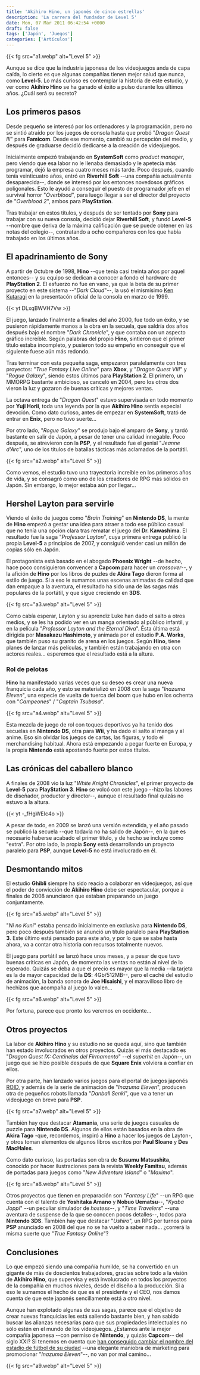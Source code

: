```yaml
---
title: 'Akihiro Hino, un japonés de cinco estrellas'
description: 'La carrera del fundador de Level 5'
date: Mon, 07 Mar 2011 06:42:54 +0000
draft: false
tags: ['Japón', 'Juegos']
categories: ['Artículos']
---
```


{{< fg src="a1.webp" alt="Level 5" >}}

Aunque se dice que la industria japonesa de los videojuegos anda de capa caída, lo cierto es que algunas compañías tienen mejor salud que nunca, como **Level-5**. Lo más curioso es contemplar la historia de este estudio, y ver como **Akihiro Hino** se ha ganado el éxito a pulso durante los últimos años. ¿Cuál será su secreto?

## Los primeros pasos

Desde pequeño se interesó por los ordenadores y la programación, pero no se sintió atraído por los juegos de consola hasta que probó "_Dragon Quest III_" para **Famicom**. Desde ese momento, cambió su percepción del medio, y después de graduarse decidió dedicarse a la creación de videojuegos.

Inicialmente empezó trabajando en **SystemSoft** como _product manager_, pero viendo que esa labor no le llenaba demasiado y le apetecía más programar, dejó la empresa cuatro meses más tarde. Poco después, cuando tenía veinticuatro años, entró en **Riverhill Soft** --una compañía actualmente desaparecida--, donde se interesó por los entonces novedosos gráficos poligonales. Esto le ayudó a conseguir el puesto de programador jefe en el survival horror "_Overblood_", para luego llegar a ser el director del proyecto de "_Overblood 2_", ambos para **PlayStation**.

Tras trabajar en estos títulos, y después de ser tentado por **Sony** para trabajar con su nueva consola, decidió dejar **Riverhill Soft**, y fundó **Level-5** --nombre que deriva de la máxima calificación que se puede obtener en las notas del colegio--, contratando a ocho compañeros con los que había trabajado en los últimos años.

## El apadrinamiento de Sony

A partir de Octubre de 1998, **Hino** --que tenía casi treinta años por aquel entonces-- y su equipo se dedican a conocer a fondo el hardware de **PlayStation 2**. El esfuerzo no fue en vano, ya que la beta de su primer proyecto en este sistema --"_Dark Cloud_"--, la usó el mismísimo [Ken Kutaragi](/ken-kutaragi-el-padre-de-playstation/) en la presentacón oficial de la consola en marzo de 1999.

{{< yt DLxqBWVH7Vw >}}

El juego, lanzado finalmente a finales del año 2000, fue todo un éxito, y se pusieron rápidamente manos a la obra en la secuela, que saldría dos años después bajo el nombre "_Dark Chronicle_", y que contaba con un aspecto gráfico increíble. Según palabras del propio **Hino**, sintieron que el primer título estaba incompleto, y pusieron todo su empeño en conseguir que el siguiente fuese aún más redondo.

Tras terminar con esta pequeña saga, empezaron paralelamente con tres proyectos: "_True Fantasy Live Online_" para **Xbox**, y "_Dragon Quest VIII_" y "_Rogue Galaxy_", siendo estos últimos para **PlayStation 2**. El primero, un MMORPG bastante ambicioso, se canceló en 2004, pero los otros dos vieron la luz y gozaron de buenas críticas y mejores ventas.

La octava entrega de "_Dragon Quest_" estuvo supervisada en todo momento por **Yuji Horii**, toda una leyenda por la que **Akihiro Hino** sentía especial devoción. Como dato curioso, antes de empezar en **SystemSoft**, trató de entrar en **Enix**, pero no tuvo suerte...

Por otro lado, "_Rogue Galaxy_" se produjo bajo el amparo de **Sony**, y tardó bastante en salir de Japón, a pesar de tener una calidad innegable. Poco después, se atrevieron con la **PSP**, y el resultado fue el genial "_Jeanne d'Arc_", uno de los títulos de batallas tácticas más aclamados de la portátil.

{{< fg src="a2.webp" alt="Level 5" >}}

Como vemos, el estudio tuvo una trayectoria increíble en los primeros años de vida, y se consagró como uno de los creadores de RPG más sólidos en Japón. Sin embargo, lo mejor estaba aún por llegar...

## Hershel Layton para servirle

Viendo el éxito de juegos como "_Brain Training_" en **Nintendo DS**, la mente de **Hino** empezó a gestar una idea para atraer a todo ese público casual que no tenía una opción clara tras rematar el juego del **Dr. Kawashima**. El resultado fue la saga "_Professor Layton_", cuya primera entrega publicó la propia **Level-5** a principios de 2007, y consiguió vender casi un millón de copias sólo en Japón.

El protagonista está basado en el abogado **Phoenix Wright** --de hecho, hace poco consiguieron convencer a **Capcom** para hacer un _crossover_--, y la afición de **Hino** por los libros de puzles de **Akira Tago** dieron forma al estilo de juego. Si a eso le sumamos unas escenas animadas de calidad que dan empaque a la aventura, el resultado ha sido una de las sagas más populares de la portátil, y que sigue creciendo en **3DS**.

{{< fg src="a3.webp" alt="Level 5" >}}

Como cabía esperar, Layton y su aprendiz Luke han dado el salto a otros medios, y se les ha podido ver en un manga orientado al público infantil, y en la película "_Professor Layton and the Eternal Diva_". Ésta última está dirigida por **Masakazu Hashimoto**, y animada por el estudio **P.A. Works**, que también puso su granito de arena en los juegos. Según **Hino**, tiene planes de lanzar más películas, y también están trabajando en otra con actores reales... esperemos que el resultado está a la altura.

### Rol de pelotas

**Hino** ha manifestado varias veces que su deseo es crear una nueva franquicia cada año, y esto se materializó en 2008 con la saga "_Inazuma Eleven_", una especie de vuelta de tuerca del boom que hubo en los ochenta con "_Campeones_" / "_Captain Tsubasa_".

{{< fg src="a4.webp" alt="Level 5" >}}

Esta mezcla de juego de rol con toques deportivos ya ha tenido dos secuelas en **Nintendo DS**, otra para **Wii**, y ha dado el salto al manga y al anime. Eso sin olvidar los juegos de cartas, las figuras, y todo el merchandising habitual. Ahora está empezando a pegar fuerte en Europa, y la propia **Nintendo** está apostando fuerte por estos títulos.

## Las crónicas del caballero blanco

A finales de 2008 vio la luz "_White Knight Chronicles_", el primer proyecto de **Level-5** para **PlayStation 3**. **Hino** se volcó con este juego --hizo las labores de diseñador, productor y director--, aunque el resultado final quizás no estuvo a la altura.

{{< yt -_fHgWEIc4o >}}

A pesar de todo, en 2009 se lanzó una versión extendida, y el año pasado se publicó la secuela --que todavía no ha salido de Japón--, en la que es necesario haberse acabado el primer título, y de hecho se incluye como "extra". Por otro lado, la propia **Sony** está desarrollando un proyecto paralelo para **PSP**, aunque **Level-5** no está involucrado en él.

## Desmontando mitos

El estudio **Ghibli** siempre ha sido reacio a colaborar en videojuegos, así que el poder de convicción de **Akihiro Hino** debe ser espectacular, porque a finales de 2008 anunciaron que estaban preparando un juego conjuntamente.

{{< fg src="a5.webp" alt="Level 5" >}}

"_Ni no Kuni_" estaba pensado inicialmente en exclusiva para **Nintendo DS**, pero poco después también se anunció un título paralelo para **PlayStation 3**. Este último está pensado para este año, y por lo que se sabe hasta ahora, va a contar otra historia con recursos totalmente nuevos.

El juego para portátil se lanzó hace unos meses, y a pesar de que tuvo buenas críticas en Japón, de momento las ventas no están al nivel de lo esperado. Quizás se deba a que el precio es mayor que la media --la tarjeta es la de mayor capacidad de la **DS**: 4Gb/512MB--, pero el caché del estudio de animación, la banda sonora de **Joe Hisaishi**, y el maravilloso libro de hechizos que acompaña al juego lo valen...

{{< fg src="a6.webp" alt="Level 5" >}}

Por fortuna, parece que pronto los veremos en occidente...

## Otros proyectos

La labor de **Akihiro Hino** y su estudio no se queda aquí, sino que también han estado involucrados en otros proyectos. Quizás el más destacado es "_Dragon Quest IX: Centinelas del Firmamento_" --el _superhit_ en Japón--, un juego que se hizo posible después de que **Square Enix** volviera a confiar en ellos.

Por otra parte, han lanzado varios juegos para el portal de juegos japonés [ROID](http://www.roid.jp/), y además de la serie de animación de "_Inazuma Eleven_", producen otra de pequeños robots llamada "_Danball Senki_", que va a tener un videojuego en breve para **PSP**.

{{< fg src="a7.webp" alt="Level 5" >}}

También hay que destacar **Atamania**, una serie de juegos casuales de puzzle para **Nintendo DS**. Algunos de ellos están basados en la obra de **Akira Tago** -que, recordemos, inspiró a **Hino** a hacer los juegos de Layton-, y otros toman elementos de algunos libros escritos por **Paul Sloane** y **Des MacHales**.

Como dato curioso, las portadas son obra de **Susumu Matsushita**, conocido por hacer ilustraciones para la revista **Weekly Famitsu**, además de portadas para juegos como "_New Adventure Island_" o "_Maximo_".

{{< fg src="a8.webp" alt="Level 5" >}}

Otros proyectos que tienen en preparación son "_Fantasy Life_" --un RPG que cuenta con el talento de **Yoshitaka Amano** y **Nobuo Uematsu**--, "_Kyaba Joppi_" --un peculiar simulador de _hostess_--, y "_Time Travelers_" --una aventura de suspense de la que se conocen pocos detalles--, todos para **Nintendo 3DS**. También hay que destacar "_Ushiro_", un RPG por turnos para **PSP** anunciado en 2008 del que no se ha vuelto a saber nada... ¿correrá la misma suerte que "_True Fantasy Online_"?

## Conclusiones

Lo que empezó siendo una compañía humilde, se ha convertido en un gigante de más de doscientos trabajadores, gracias sobre todo a la visión de **Akihiro Hino**, que supervisa y está involucrado en todos los proyectos de la compañía en muchos niveles, desde el diseño a la producción. Si a eso le sumamos el hecho de que es el presidente y el CEO, nos damos cuenta de que este japonés sencillamente está a otro nivel.

Aunque han explotado algunas de sus sagas, parece que el objetivo de crear nuevas franquicias les está saliendo bastante bien, y han sabido buscar las alianzas necesarias para que sus propiedades intelectuales no sólo estén en el mundo de los videojuegos. ¿Estamos ante la mejor compañía japonesa --con permiso de **Nintendo**, y quizás **Capcom**-- del siglo XXI? Si tenemos en cuenta que [han conseguido cambiar el nombre del estadio de fútbol de su ciudad](http://www.city.fukuoka.lg.jp/navi/019/e_article.html) --una elegante maniobra de marketing para promocionar "_Inazuma Eleven_"--, no van por mal camino...

{{< fg src="a9.webp" alt="Level 5" >}}
